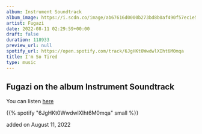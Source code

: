 ```yaml
---
album: Instrument Soundtrack
album_image: https://i.scdn.co/image/ab67616d0000b273bd8b0af490f57ec1e55513cf
artist: Fugazi
date: 2022-08-11 02:29:59+00:00
draft: false
duration: 118933
preview_url: null
spotify_url: https://open.spotify.com/track/6JgHKt0WwdwlXIht6M0mqa
title: I'm So Tired
type: music
---
```



## Fugazi on the album Instrument Soundtrack

You can listen [here](https://open.spotify.com/track/6JgHKt0WwdwlXIht6M0mqa)

{{% spotify "6JgHKt0WwdwlXIht6M0mqa" small %}}

added on August 11, 2022